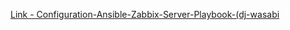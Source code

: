 [Link - Configuration-Ansible-Zabbix-Server-Playbook-(dj-wasabi](https://github.com/dj-wasabi/ansible-zabbix-server)
